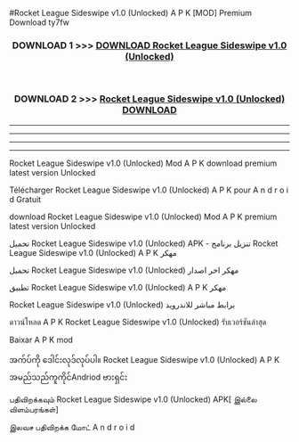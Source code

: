 #Rocket League Sideswipe v1.0  (Unlocked) A P K [MOD] Premium Download ty7fw



<div align="center">

<h3>DOWNLOAD 1 >>> <a href="https://teeasianyam.web.app?sq=Rocket League Sideswipe v1.0  (Unlocked)">DOWNLOAD Rocket League Sideswipe v1.0  (Unlocked) </a></h3><br>

<h3>DOWNLOAD 2 >>> <a href="https://teeasianyam.web.app?sq=Rocket League Sideswipe v1.0  (Unlocked) ">Rocket League Sideswipe v1.0  (Unlocked)  DOWNLOAD </a></h3>

</div>


----------------------------------------------------------

----------------------------------------------------------

----------------------------------------------------------

----------------------------------------------------------


Rocket League Sideswipe v1.0  (Unlocked)  Mod A P K download premium latest version Unlocked

Télécharger Rocket League Sideswipe v1.0  (Unlocked)  A P K pour A n d r o i d Gratuit

download Rocket League Sideswipe v1.0  (Unlocked)  Mod A P K premium latest version Unlocked

تحميل Rocket League Sideswipe v1.0  (Unlocked)  APK - تنزيل برنامج Rocket League Sideswipe v1.0  (Unlocked)  A P K مهكر

تحميل Rocket League Sideswipe v1.0  (Unlocked)  مهكر اخر اصدار

تطبيق Rocket League Sideswipe v1.0  (Unlocked)  A P K مهكر

Rocket League Sideswipe v1.0  (Unlocked)  برابط مباشر للاندرويد

ดาวน์โหลด A P K Rocket League Sideswipe v1.0  (Unlocked)  รับเวอร์ชันล่าสุด

Baixar A P K mod

အက်ပ်ကို ဒေါင်းလုဒ်လုပ်ပါ။ Rocket League Sideswipe v1.0  (Unlocked)  A P K အမည်သည်ကူကိုင်Andriod ဗားရှင်း

பதிவிறக்கவும் Rocket League Sideswipe v1.0  (Unlocked)  APK[ இல்லை விளம்பரங்கள்] 
 
இலவச பதிவிறக்க மோட் A n d r o i d



